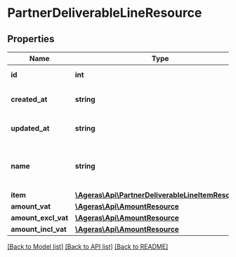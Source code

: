 # PartnerDeliverableLineResource

## Properties
Name | Type | Description | Notes
------------ | ------------- | ------------- | -------------
**id** | **int** | deliverable line id | [optional] 
**created_at** | **string** | when the line was created | [optional] 
**updated_at** | **string** | when the line was update | [optional] 
**name** | **string** | Name describing the deliverable line | [optional] 
**item** | [**\Ageras\Api\PartnerDeliverableLineItemResource**](PartnerDeliverableLineItemResource.md) |  | [optional] 
**amount_vat** | [**\Ageras\Api\AmountResource**](AmountResource.md) |  | [optional] 
**amount_excl_vat** | [**\Ageras\Api\AmountResource**](AmountResource.md) |  | [optional] 
**amount_incl_vat** | [**\Ageras\Api\AmountResource**](AmountResource.md) |  | [optional] 

[[Back to Model list]](../README.md#documentation-for-models) [[Back to API list]](../README.md#documentation-for-api-endpoints) [[Back to README]](../README.md)


